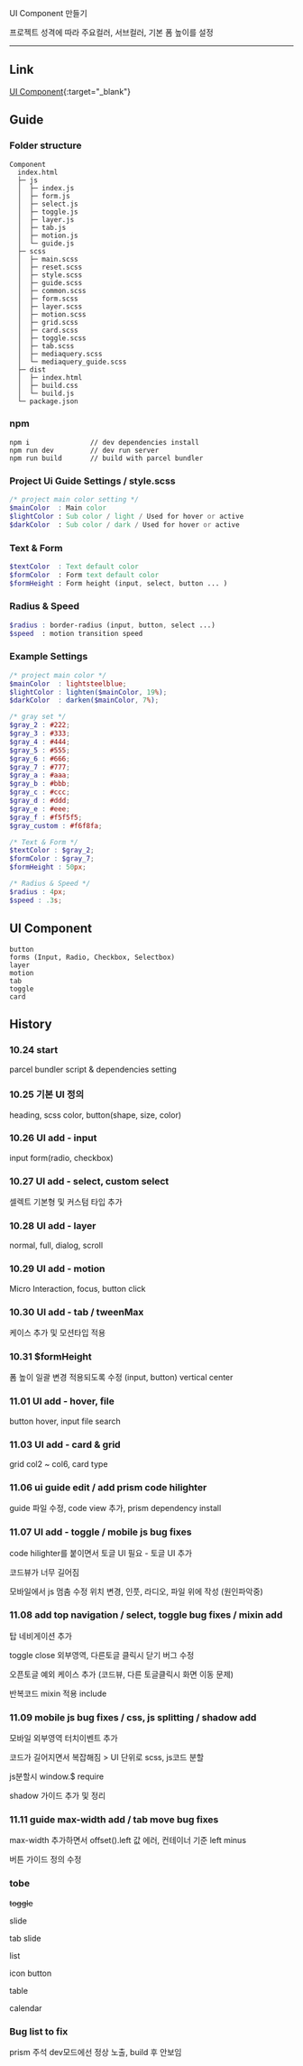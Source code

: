 UI Component 만들기

프로젝트 성격에 따라 주요컬러, 서브컬러, 기본 폼 높이를 설정

---

## Link
[UI Component](https://code-sign.github.io/component/dist){:target="_blank"} 


## Guide

### Folder structure
```
Component
  index.html
  ├─ js
  │  ├─ index.js
  │  ├─ form.js
  │  ├─ select.js
  │  ├─ toggle.js
  │  ├─ layer.js
  │  ├─ tab.js
  │  ├─ motion.js
  │  └─ guide.js  
  ├─ scss
  │  ├─ main.scss
  │  ├─ reset.scss
  │  ├─ style.scss
  │  ├─ guide.scss
  │  ├─ common.scss
  │  ├─ form.scss
  │  ├─ layer.scss
  │  ├─ motion.scss
  │  ├─ grid.scss
  │  ├─ card.scss
  │  ├─ toggle.scss
  │  ├─ tab.scss
  │  ├─ mediaquery.scss
  │  └─ mediaquery_guide.scss
  ├─ dist
  │  ├─ index.html
  │  ├─ build.css
  │  └─ build.js
  └─ package.json
```

### npm 
```
npm i               // dev dependencies install
npm run dev         // dev run server
npm run build       // build with parcel bundler
```


### Project Ui Guide Settings / style.scss
```scss
/* project main color setting */
$mainColor  : Main color 
$lightColor : Sub color / light / Used for hover or active
$darkColor  : Sub color / dark / Used for hover or active
```


### Text & Form
```scss
$textColor  : Text default color
$formColor  : Form text default color
$formHeight : Form height (input, select, button ... )
```


### Radius & Speed
```scss
$radius : border-radius (input, button, select ...)
$speed  : motion transition speed
```


### Example Settings
```scss
/* project main color */
$mainColor  : lightsteelblue;
$lightColor : lighten($mainColor, 19%);
$darkColor  : darken($mainColor, 7%);

/* gray set */
$gray_2 : #222;
$gray_3 : #333;
$gray_4 : #444;
$gray_5 : #555;
$gray_6 : #666;
$gray_7 : #777;
$gray_a : #aaa;
$gray_b : #bbb;
$gray_c : #ccc;
$gray_d : #ddd;
$gray_e : #eee;
$gray_f : #f5f5f5;
$gray_custom : #f6f8fa;

/* Text & Form */
$textColor : $gray_2;
$formColor : $gray_7;
$formHeight : 50px;

/* Radius & Speed */
$radius : 4px;
$speed : .3s;
```


## UI Component
```
button
forms (Input, Radio, Checkbox, Selectbox)
layer
motion
tab
toggle
card
```



## History

### 10.24 start
parcel bundler script & dependencies setting

### 10.25 기본 UI 정의
heading, scss color, button(shape, size, color)


### 10.26 UI add - input
input form(radio, checkbox)

### 10.27 UI add - select, custom select
셀렉트 기본형 및 커스텀 타입 추가

### 10.28 UI add - layer 
normal, full, dialog, scroll 

### 10.29 UI add - motion 
Micro Interaction, focus, button click 

### 10.30 UI add - tab / tweenMax 
케이스 추가 및 모션타입 적용

### 10.31 $formHeight
폼 높이 일괄 변경 적용되도록 수정 (input, button) vertical center 

### 11.01 UI add - hover, file
button hover, input file search

### 11.03 UI add - card & grid
grid col2 ~ col6, card type

### 11.06 ui guide edit / add prism code hilighter 
guide 파일 수정, code view 추가, prism dependency install

### 11.07 UI add - toggle / mobile js bug fixes 
code hilighter를 붙이면서 토글 UI 필요 - 토글 UI 추가

코드뷰가 너무 길어짐

모바일에서 js 멈춤 수정 위치 변경, 인풋, 라디오, 파일 위에 작성 (원인파악중)


### 11.08 add top navigation / select, toggle bug fixes / mixin add
탑 네비게이션 추가

toggle close 외부영역, 다른토글 클릭시 닫기 버그 수정

오픈토글 예외 케이스 추가 (코드뷰, 다른 토글클릭시 화면 이동 문제)

반복코드 mixin 적용 include


### 11.09 mobile js bug fixes / css, js splitting / shadow add
모바일 외부영역 터치이벤트 추가

코드가 길어지면서 복잡해짐 > UI 단위로 scss, js코드 분할

js분할시 window.$ require

shadow 가이드 추가 및 정리

### 11.11 guide max-width add / tab move bug fixes
max-width 추가하면서 offset().left 값 에러, 컨테이너 기준 left minus

버튼 가이드 정의 수정

### tobe
~~toggle~~

slide

tab slide

list

icon button

table

calendar


### Bug list to fix
prism 주석 dev모드에선 정상 노출, build 후 안보임


